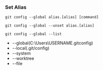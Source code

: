 ### Set Alias
````
git config --global alias.[alias] [command]
````
````
git config --global --unset alias.[alias]
````
````
git config --global --list
````
- --global(C:\Users\USERNAME\.gitconfig)
- --local(.git/config)
- --system
- --worktree
- --file
